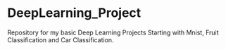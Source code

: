 # DeepLearning_Project
Repository for my basic Deep Learning Projects
Starting with Mnist, Fruit Classification and Car Classification.
